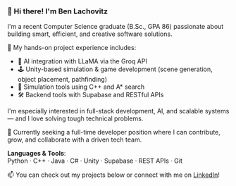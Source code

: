 ### 👋 Hi there! I'm Ben Lachovitz

I'm a recent Computer Science graduate (B.Sc., GPA 86) passionate about building smart, efficient, and creative software solutions.

🔧 My hands-on project experience includes:
- 🧠 AI integration with LLaMA via the Groq API
- 🕹️ Unity-based simulation & game development (scene generation, object placement, pathfinding)
- 🚀 Simulation tools using C++ and A* search
- 🛠️ Backend tools with Supabase and RESTful APIs

I'm especially interested in full-stack development, AI, and scalable systems — and I love solving tough technical problems.

💼 Currently seeking a full-time developer position where I can contribute, grow, and collaborate with a driven tech team.

**Languages & Tools**:  
Python · C++ · Java · C# · Unity · Supabase · REST APIs · Git

📫 You can check out my projects below or connect with me on [LinkedIn](https://www.linkedin.com/in/ben-lachovitz)!

